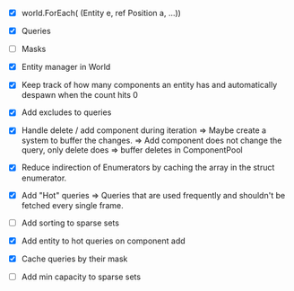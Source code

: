 - [x] world.ForEach( (Entity e, ref Position a, ...))
- [x] Queries
- [ ] Masks
- [x] Entity manager in World
- [x] Keep track of how many components an entity has and automatically despawn when the count hits 0
- [x] Add excludes to queries
- [x] Handle delete / add component during iteration => Maybe create a system to buffer the changes.
    => Add component does not change the query, only delete does => buffer deletes in ComponentPool
- [x] Reduce indirection of Enumerators by caching the array in the struct enumerator.
- [x] Add "Hot" queries => Queries that are used frequently and shouldn't be fetched every single frame.
- [ ] Add sorting to sparse sets

- [x] Add entity to hot queries on component add
- [x] Cache queries by their mask
- [ ] Add min capacity to sparse sets